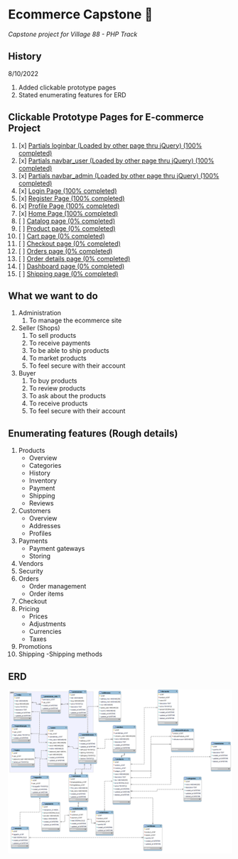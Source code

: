 # Ecommerce Capstone :money_mouth_face:
 *Capstone project for Village 88 - PHP Track*

## History
8/10/2022
1.  Added clickable prototype pages
2.  Stated enumerating features for ERD

## **Clickable Prototype Pages for E-commerce Project**
1. [x] [Partials loginbar (Loaded by other page thru jQuery) (100% completed)](/clickable-prototype/Partials/loginbar.html)
2. [x] [Partials navbar_user (Loaded by other page thru jQuery) (100% completed)](/clickable-prototype/Partials/navbar_user.html)
3. [x] [Partials navbar_admin (Loaded by other page thru jQuery) (100% completed)](/clickable-prototype/Partials/navbar_admin.html)
4. [x] [Login Page (100% completed)](/clickable-prototype/Users/login.html)
5. [x] [Register Page (100% completed)](/clickable-prototype/Users/register.html)
6. [x] [Profile Page (100% completed)](/clickable-prototype/Users/profile.html)
7. [x] [Home Page (100% completed)](/clickable-prototype/Products/home.html)
8. [ ] [Catalog page (0% completed)](/clickable-prototype/Products/catalog.html)
9. [ ] [Product page (0% completed)](/clickable-prototype/Products/show_products.html)
10. [ ]  [Cart page (0% completed)](/clickable-prototype/Products/cart.html)
11. [ ]  [Checkout page (0% completed)](/clickable-prototype/Products)
12. [ ]  [Orders page (0% completed)](/clickable-prototype/)
13. [ ]  [Order details page (0% completed)](/clickable-prototype/)
14. [ ]  [Dashboard page (0% completed)](/clickable-prototype/)
15. [ ]  [Shipping page (0% completed)](/clickable-prototype/)

## What we want to do
1. Administration
   1. To manage the ecommerce site
2. Seller (Shops)
   1. To sell products
   2. To receive payments
   3. To be able to ship products
   4. To market products
   5. To feel secure with their account
3. Buyer
   1. To buy products
   2. To review products
   3. To ask about the products
   4. To receive products
   5. To feel secure with their account

## Enumerating features (Rough details)
1. Products
   - Overview
   - Categories
   - History
   - Inventory
   - Payment
   - Shipping
   - Reviews
2. Customers
   - Overview
   - Addresses
   - Profiles
3. Payments
   - Payment gateways
   - Storing
4. Vendors
5. Security
6. Orders
   - Order management
   - Order items
7. Checkout
8. Pricing
   - Prices
   - Adjustments
   - Currencies
   - Taxes
9.  Promotions
10. Shipping
   -Shipping methods

## ERD
![ERD 1st Prototype Image](/1st_Prototype.png)